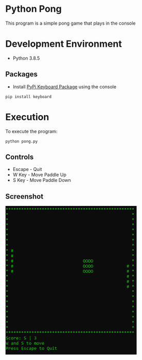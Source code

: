 # Python Pong

This program is a simple pong game that plays in the console


# Development Environment

* Python 3.8.5

## Packages
* Install [PyPi Keyboard Package](https://pypi.org/project/keyboard/) using the console
```
pip install keyboard
```

# Execution
To execute the program:
```
python pong.py
```

## Controls
* Escape - Quit
* W Key - Move Paddle Up
* S Key - Move Paddle Down


## Screenshot

![Screenshot of console showing the game](screenshot.png)